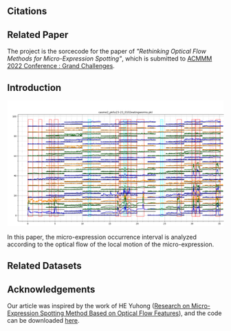 ## Citations

## Related Paper

The project is the sorcecode for the paper of *"Rethinking Optical Flow Methods for Micro-Expression Spotting"*, which is submitted to [ACMMM 2022 Conference : Grand Challenges](https://openreview.net/group?id=acmmm.org/ACMMM/2022/Track/Grand_Challenges).
  
## Introduction
  
<p align="center">  
<img src="analysis.png" width="800" / >
</p>   
In this paper, the micro-expression occurrence interval is analyzed according to the optical flow of the local motion of the micro-expression.

## Related Datasets
 

  
## Acknowledgements

Our article was inspired by the work of HE Yuhong ([Research on Micro-Expression Spotting Method Based on Optical Flow Features](https://dl.acm.org/doi/10.1145/3474085.3479225)), and the code can be downloaded [here](https://github.com/hitheyuhong/micro-expression-spotting-challenge/tree/e6fd67de3c10a8bd7647501742e40ee4ef4c3d12).
